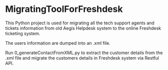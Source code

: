 # MigratingToolForFreshdesk

This Python project is used for migrating all the tech support agents and tickets information from old Aegis Helpdesk system to the online Freshdesk ticketing system.

The users information are dumped into an .xml file.

Run 0_generateContactFromXML.py to extract the customer details from the .xml file and migrate the customers details in Freshdesk system via Restful API.

